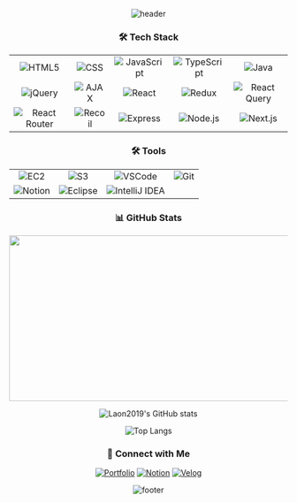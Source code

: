 <div align="center">
  
  ![header](https://capsule-render.vercel.app/api?type=waving&color=timeGradient&text=안녕하세요~%20👋&animation=twinkling&fontSize=40&fontAlignY=50&fontAlign=50&height=250)


### 🛠️ Tech Stack
<table align="center">
  <tr>
    <td align="center"><img src="https://img.shields.io/badge/-HTML5-E34F26?style=flat&logo=html5&logoColor=white" alt="HTML5"></td>
    <td align="center"><img src="https://img.shields.io/badge/-CSS-1572B6?style=flat&logo=css3&logoColor=white" alt="CSS"></td>
    <td align="center"><img src="https://img.shields.io/badge/-JavaScript-F7DF1E?style=flat&logo=javascript&logoColor=black" alt="JavaScript"></td>
    <td align="center"><img src="https://img.shields.io/badge/-TypeScript-3178C6?style=flat&logo=typescript&logoColor=white" alt="TypeScript"></td>
    <td align="center"><img src="https://img.shields.io/badge/-Java-007396?style=flat&logo=openjdk&logoColor=white" alt="Java"></td>
  </tr>
  <tr>
    <td align="center"><img src="https://img.shields.io/badge/-jQuery-0769AD?style=flat&logo=jquery&logoColor=white" alt="jQuery"></td>
    <td align="center"><img src="https://img.shields.io/badge/-AJAX-005F8C?style=flat&logo=ajax&logoColor=white" alt="AJAX"></td>
    <td align="center"><img src="https://img.shields.io/badge/-React-61DAFB?style=flat&logo=react&logoColor=black" alt="React"></td>
    <td align="center"><img src="https://img.shields.io/badge/-Redux-764ABC?style=flat&logo=redux&logoColor=white" alt="Redux"></td>
    <td align="center"><img src="https://img.shields.io/badge/-ReactQuery-FF4154?style=flat&logo=react-query&logoColor=white" alt="React Query"></td>
  </tr>
  <tr>
    <td align="center"><img src="https://img.shields.io/badge/-ReactRouter-CA4245?style=flat&logo=react-router&logoColor=white" alt="React Router"></td>
    <td align="center"><img src="https://img.shields.io/badge/-Recoil-3578E5?style=flat&logo=recoil&logoColor=white" alt="Recoil"></td>
    <td align="center"><img src="https://img.shields.io/badge/-Express-000000?style=flat&logo=express&logoColor=white" alt="Express"></td>
    <td align="center"><img src="https://img.shields.io/badge/-Node.js-339933?style=flat&logo=node.js&logoColor=white" alt="Node.js"></td>
    <td align="center"><img src="https://img.shields.io/badge/-Next.js-000000?style=flat&logo=next.js&logoColor=white" alt="Next.js"></td>
  </tr>
</table>

### 🛠️ Tools
<table align="center">
  <tr>
    <td align="center"><img src="https://img.shields.io/badge/Amazon%20EC2-FF9900?style=for-the-badge&logo=Amazon%20EC2&logoColor=white" alt="EC2"></td>
    <td align="center"><img src="https://img.shields.io/badge/Amazon%20S3-569A31?style=for-the-badge&logo=Amazon%20S3&logoColor=white" alt="S3"></td>
    <td align="center"><img src="https://img.shields.io/badge/Visual%20Studio%20Code-007ACC?style=for-the-badge&logo=Visual%20Studio%20Code&logoColor=white" alt="VSCode"></td>
    <td align="center"><img src="https://img.shields.io/badge/Git-F05032?style=for-the-badge&logo=Git&logoColor=white" alt="Git"></td>
  </tr>
  <tr>
    <td align="center"><img src="https://img.shields.io/badge/Notion-000000?style=for-the-badge&logo=Notion&logoColor=white" alt="Notion"></td>
    <td align="center"><img src="https://img.shields.io/badge/Eclipse-2C2255?style=for-the-badge&logo=Eclipse&logoColor=white" alt="Eclipse"></td>
    <td align="center"><img src="https://img.shields.io/badge/IntelliJ%20IDEA-000000?style=for-the-badge&logo=IntelliJ%20IDEA&logoColor=white" alt="IntelliJ IDEA"></td>
  </tr>
</table>

### 📊 GitHub Stats
<a href="https://github.com/devxb/gitanimals">
<img
  src="https://render.gitanimals.org/farms/laon2019"
  width="600"
  height="300"
/>
</a>

![Laon2019's GitHub stats](https://github-readme-stats.vercel.app/api?username=laon2019&show_icons=true&theme=radical)

![Top Langs](https://github-readme-stats.vercel.app/api/top-langs/?username=laon2019&layout=compact&theme=radical)

### 🔗 Connect with Me
[![Portfolio](https://img.shields.io/badge/-Portfolio-000000?style=flat&logo=github&logoColor=white)](https://laon2019.github.io/MY_PORTFOLIO/)
[![Notion](https://img.shields.io/badge/-Notion-000000?style=flat&logo=notion&logoColor=white)](https://lemon-jitterbug-d06.notion.site/b715768f54bd4a189d0487a2d78ba77f?v=b51ad5a403584bd1974fba9540fe0289&pvs=4)
[![Velog](https://img.shields.io/badge/-Velog-20C997?style=flat&logo=velog&logoColor=white)](https://velog.io/@laon2019/posts)

![footer](https://capsule-render.vercel.app/api?section=footer&type=waving&color=timeGradient&height=120)
</div>

